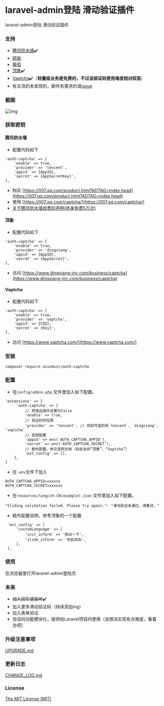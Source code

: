 laravel-admin登陆 滑动验证插件
======
laravel-admin登陆 滑动验证插件

### 支持
- [腾讯防水墙](https://007.qq.com/product.html?ADTAG=index.head):heavy_check_mark:
- [网易](http://dun.163.com/product/captcha)
- [极验](http://www.geetest.com/)
- [顶象](https://www.dingxiang-inc.com/business/captcha):heavy_check_mark:
- [Vaptcha](https://www.vaptcha.com/):heavy_check_mark:（**轻量级业务是免费的，不过该验证码使用难度相对较高**）
- 有主流的未发现的，额外有需求的请[issue](https://github.com/asundust/auth-captcha/issues)


### 截图
![img](https://github.com/asundust/images/blob/master/images/auth-captcha-screenshot.png?raw=true)


### 获取密钥

#### 腾讯防水墙
- 配置代码如下
```
'auth-captcha' => [
    'enable' => true,
    'provider' => 'tencent',
    'appid' => {AppID},
    'secret' => {AppSecretKey}',
],
```
- 购买 [https://007.qq.com/product.html?ADTAG=index.head](https://007.qq.com/product.html?ADTAG=index.head)
- 使用 [https://007.qq.com/captcha/](https://007.qq.com/captcha/)
- [关于腾讯防水墙收费的声明(终身免费5万次)](https://007.qq.com/help.html?ADTAG=index.head)

#### 顶象
- 配置代码如下
```
'auth-captcha' => [
    'enable' => true,
    'provider' => 'dingxiang',
    'appid' => {AppID},
    'secret' => {AppSecret}',
],
```
- 访问 [https://www.dingxiang-inc.com/business/captcha](https://www.dingxiang-inc.com/business/captcha)

#### Vaptcha
- 配置代码如下
```
'auth-captcha' => [
    'enable' => true,
    'provider' => 'vaptcha',
    'appid' => {VID},
    'secret' => {Key}',
],
```
- 访问 [https://www.vaptcha.com/](https://www.vaptcha.com/)


### 安装
```
composer require asundust/auth-captcha
```


### 配置
- 在`config/admin.php` 文件里加入如下配置。
```
'extensions' => [
     'auth-captcha' => [
         // 禁用此插件设置为false
         'enable' => true,
         // 验证码供应商
         'provider' => 'tencent', // 目前可选的有`tencent`、`dingxiang`、`vaptcha`
         // 密钥配置
         'appid' => env('AUTH_CAPTCHA_APPID'),
         'secret' => env('AUTH_CAPTCHA_SECRET'),
         // 额外配置，参见官网文档（目前支持“顶象”、“Vaptcha”）
         'ext_config' => [],
    ],
]
```

- 在`.env`文件下加入
```
AUTH_CAPTCHA_APPID=xxxxxx
AUTH_CAPTCHA_SECRET=xxxxxx
```

- 在`resources/lang/zh-CN(example).json` 文件里加入如下配置。
```
"Sliding validation failed. Please try again.": "滑动验证未通过，请重试。"
```

- 额外配置说明，参考顶象的一个配置
```
 'ext_config' => [
     'customLanguage' => [
         'init_inform' => '拖动一下',
         'slide_inform' => '向右向右',
     ],
 ],
```


### 使用
在浏览器里打开laravel-admin登陆页

### 未来
- ~~加入回车键监听~~:heavy_check_mark:
- 加入更多滑动验证码（持续添加ing）
- 加入表单验证
- 验证码功能模块化，提供给Laravel项目内使用（该想法实现有点难度，看着办吧）

### 升级注意事项
[UPGRADE.md](UPGRADE.md)

### 更新日志
[CHANGE_LOG.md](CHANGE_LOG.md)

### License
[The MIT License (MIT)](https://opensource.org/licenses/MIT)